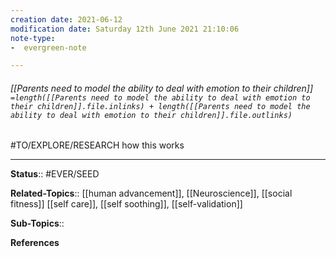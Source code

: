 ```yaml
---
creation date: 2021-06-12
modification date: Saturday 12th June 2021 21:10:06
note-type: 
-  evergreen-note

---
```


###### [[Parents need to model the ability to deal with emotion to their children]] `=length([[Parents need to model the ability to deal with emotion to their children]].file.inlinks) + length([[Parents need to model the ability to deal with emotion to their children]].file.outlinks)`

#TO/EXPLORE/RESEARCH how this works

---

**Status**:: #EVER/SEED 

**Related-Topics**:: [[human advancement]], [[Neuroscience]], [[social fitness]] [[self care]], [[self soothing]], [[self-validation]]
	
**Sub-Topics**::
	
**References**